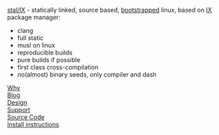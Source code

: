 [stal/IX](STALIX.md) - statically linked, source based, [bootstrapped](https://bootstrappable.org/) linux, based on [IX](IX.md) package manager:

* clang
* full static
* musl on linux
* reproducible builds
* pure builds if possible
* first class cross-compilation
* no(almost) binary seeds, only compiler and dash

[Why](CASES.md)<br>
[Blog](BLOG.md)<br>
[Design](STALIX.md)<br>
[Support](https://t.me/stal_ix)<br>
[Source Code](https://github.com/stal-ix/ix)<br>
[Install instructions](INSTALL.md)
